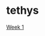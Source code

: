 # tethys
[Week 1](https://github.com/nicksettje/tethys/blob/052cfb2f8f9c957ae9da139d3b68a77e66c2c944/posts/test.md)
